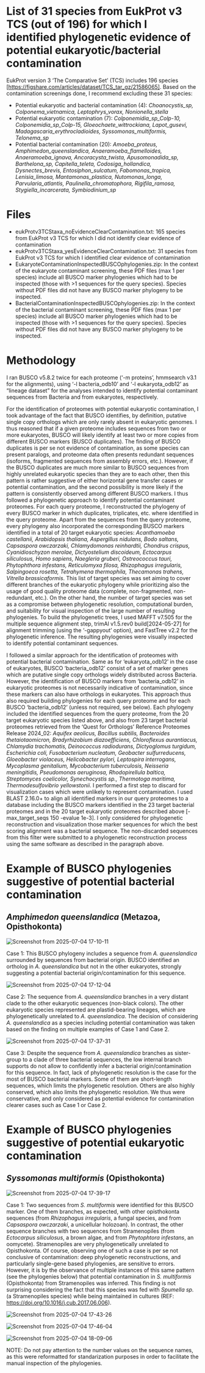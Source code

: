 # List of 31 species from EukProt v3 TCS (out of 196) for which I identified phylogenetic evidence of potential eukaryotic/bacterial contamination

EukProt version 3 ‘The Comparative Set’ (TCS) includes 196 species [https://figshare.com/articles/dataset/TCS_tar_gz/21586065]. Based on the contamination screenings done, I recommend excluding these 31 species:

* Potential eukaryotic and bacterial contamination (4): _Choanocystis_sp, Colponema_vietnamica, Leptophrys_vorax, Nonionella_stella_
* Potential eukaryotic contamination (7): _Colponemidia_sp_Colp-10, Colponemidia_sp_Colp-15, Gloeochaete_wittrockiana, Lapot_gusevi, Madagascaria_erythrocladioides, Syssomonas_multiformis, Telonema_sp_
* Potential bacterial contamination (20): _Amoeba_proteus, Amphimedon_queenslandica, Anaeramoeba_flamelloides, Anaeramoeba_ignava, Ancoracysta_twista, Apusomonadida_sp, Barthelona_sp, Capitella_teleta, Codosiga_hollandica, Dysnectes_brevis, Entosiphon_sulcatum, Fabomonas_tropica, Lenisia_limosa, Mantamonas_plastica, Nutomonas_longa, Parvularia_atlantis, Paulinella_chromatophora, Rigifila_ramosa, Stygiella_incarcerata, Symbiodinium_sp_

# Files
* eukProtv3TCStaxa_noEvidenceClearContamination.txt: 165 species from EukProt v3 TCS for which I did not identify clear evidence of contamination
* eukProtv3TCStaxa_yesEvidenceClearContamination.txt: 31 species from EukProt v3 TCS for which I identified clear evidence of contamination
* EukaryoteContaminationInspectedBUSCOphylogenies.zip: In the context of the eukaryote contaminant screening, these PDF files (max 1 per species) include all BUSCO marker phylogenies which had to be inspected (those with >1 sequences for the query species). Species without PDF files did not have any BUSCO marker phylogeny to be inspected.
* BacterialContaminationInspectedBUSCOphylogenies.zip: In the context of the bacterial contaminant screening, these PDF files (max 1 per species) include all BUSCO marker phylogenies which had to be inspected (those with >1 sequences for the query species). Species without PDF files did not have any BUSCO marker phylogeny to be inspected.

# Methodology
I ran BUSCO v5.8.2 twice for each proteome (‘-m proteins’, hmmsearch v3.1 for the alignments), using ‘-l bacteria_odb10’ and ‘-l eukaryota_odb12’ as “lineage dataset” for the analyses intended to identify potential contaminant sequences from Bacteria and from eukaryotes, respectively.

For the identification of proteomes with potential eukaryotic contamination, I took advantage of the fact that BUSCO identifies, by definition, putative single copy orthologs which are only rarely absent in eukaryotic genomes. I thus reasoned that if a given proteome includes sequences from two or more eukaryotes, BUSCO will likely identify at least two or more copies from different BUSCO markers (BUSCO duplicates). The finding of BUSCO duplicates is per se not evidence of contamination, as some species can present paralogs, and proteome data often presents redundant sequences (isoforms, fragmented sequences from assembly errors, etc.). However, if the BUSCO duplicates are much more similar to BUSCO sequences from highly unrelated eukaryotic species than they are to each other, then this pattern is rather suggestive of either horizontal gene transfer cases or potential contamination, and the second possibility is more likely if the pattern is consistently observed among different BUSCO markers. I thus followed a phylogenetic approach to identify potential contaminant proteomes. For each query proteome, I reconstructed the phylogeny of every BUSCO marker in which duplicates, triplicates, etc. where identified in the query proteome. Apart from the sequences from the query proteome, every phylogeny also incorporated the corresponding BUSCO markers identified in a total of 20 target eukaryotic species: _Acanthamoeba castellanii, Arabidopsis thaliana, Aspergillus nidulans, Bodo saltans, Capsaspora owczarzaki, Chlamydomonas reinhardtii, Chondrus crispus, Cyanidioschyzon merolae, Dictyostelium discoideum, Ectocarpus siliculosus, Homo sapiens, Naegleria gruberi, Ostreococcus tauri, Phytophthora infestans, Reticulomyxa filosa, Rhizophagus irregularis, Salpingoeca rosetta, Tetrahymena thermophila, Thecamonas trahens, Vitrella brassicaformis_. This list of target species was set aiming to cover different branches of the eukaryotic phylogeny while prioritizing also the usage of good quality proteome data (complete, non-fragmented, non-redundant, etc.). On the other hand, the number of target species was set as a compromise between phylogenetic resolution, computational burden, and suitability for visual inspection of the large number of resulting phylogenies. To build the phylogenetic trees, I used MAFFT v7.505 for the multiple sequence alignment step, trimAl v1.5.rev0 build[2024-05-27] for alignment trimming (using the ‘-gappyout’ option), and FastTree v2.2 for the phylogenetic inference. The resulting phylogenies were visually inspected to identify potential contaminant sequences.

I followed a similar approach for the identification of proteomes with potential bacterial contamination. Same as for ‘eukaryota_odb12’ in the case of eukaryotes, BUSCO ‘bacteria_odb12’ consist of a set of marker genes which are putative single copy orthologs widely distributed across Bacteria. However, the identification of BUSCO markers from ‘bacteria_odb12’ in eukaryotic proteomes is not necessarily indicative of contamination, since these markers can also have orthologs in eukaryotes. This approach thus also required building phylogenies for each query proteome and for each BUSCO ‘bacteria_odb12’ (unless not required, see below). Each phylogeny included the identified sequences from the query proteome, from the 20 target eukaryotic species listed above, and also from 23 target bacterial proteomes retrieved from the ‘Quest for Orthologs’ Reference Proteomes Release 2024_02: _Aquifex aeolicus, Bacillus subtilis, Bacteroides thetaiotaomicron, Bradyrhizobium diazoefficiens, Chloroflexus aurantiacus, Chlamydia trachomatis, Deinococcus radiodurans, Dictyoglomus turgidum, Escherichia coli, Fusobacterium nucleatum, Geobacter sulfurreducens, Gloeobacter violaceus, Helicobacter pylori, Leptospira interrogans, Mycoplasma genitalium, Mycobacterium tuberculosis, Neisseria meningitidis, Pseudomonas aeruginosa, Rhodopirellula baltica, Streptomyces coelicolor, Synechocystis sp., Thermotoga maritima, Thermodesulfovibrio yellowstonii_. I performed a first step to discard for visualization cases which were unlikely to represent contamination. I used BLAST 2.16.0+ to align all identified markers in our query proteomes to a database including the BUSCO markers identified in the 23 target bacterial proteomes and in the 20 target eukaryotic proteomes described above [-max_target_seqs 150 -evalue 1e-3]. I only considered for phylogenetic reconstruction and visualization those marker sequences for which the best scoring alignment was a bacterial sequence. The non-discarded sequences from this filter were submitted to a phylogenetic reconstruction process using the same software as described in the paragraph above.

# Example of BUSCO phylogenies suggestive of potential bacterial contamination
## _Amphimedon queenslandica_ (Metazoa, Opisthokonta)

![Screenshot from 2025-07-04 17-10-11](https://github.com/user-attachments/assets/f43f0a38-4319-407a-9280-986eca528414)

Case 1: This BUSCO phylogeny includes a sequence from _A. queenslandica_ surrounded by sequences from bacterial origin. BUSCO identified an ortholog in _A. queenslandica_ but not in the other eukaryotes, strongly suggesting a potential bacterial origin/contamination for this sequence.

![Screenshot from 2025-07-04 17-12-04](https://github.com/user-attachments/assets/b63c8124-e368-477b-8fed-2252f0784a91)

Case 2: The sequence from _A. queenslandica_ branches in a very distant clade to the other eukaryotic sequences (non-black colors). The other eukaryotic species represented are plastid-bearing lineages, which are phylogenetically unrelated to _A. queenslandica_. The decision of considering _A. queenslandica_ as a species including potential contamination was taken based on the finding on multiple examples of Case 1 and Case 2.

![Screenshot from 2025-07-04 17-37-31](https://github.com/user-attachments/assets/cc36d8fd-232b-4c80-9b84-acca933f4d33)

Case 3: Despite the sequence from _A. queenslandica_ branches as sister-group to a clade of three bacterial sequences, the low internal branch supports do not allow to confidently infer a bacterial origin/contamination for this sequence. In fact, lack of phylogenetic resolution is the case for the most of BUSCO bacterial markers. Some of them are short-length sequences, which limits the phylogenetic resolution. Others are also highly conserved, which also limits the phylogenetic resolution. We thus were conservative, and only considered as potential evidence for contamination clearer cases such as Case 1 or Case 2.

# Example of BUSCO phylogenies suggestive of potential eukaryotic contamination
## _Syssomonas multiformis_ (Opisthokonta)

![Screenshot from 2025-07-04 17-39-17](https://github.com/user-attachments/assets/0e0a8e5f-8aa1-4621-95e7-cd244f8c0f40)

Case 1: Two sequences from _S. multiformis_ were identified for this BUSCO marker. One of them branches, as expected, with other opisthokonta sequences (from _Rhizophagus irregularis_, a fungal species, and from _Capsaspora owczarzaki_, a unicellular holozoan). In contrast, the other sequence branches with two sequences from Stramenopiles (from _Ectocarpus siliculosus_, a brown algae, and from _Phytophtora infestans_, an oomycete). Stramenopiles are very phylogenetically unrelated to Opisthokonta. Of course, observing one of such a case is per se not conclusive of contamination: deep phylogenetic reconstructions, and particularly single-gene based phylogenies, are sensitive to errors. However, it is by the observance of multiple instances of this same pattern (see the phylogenies below) that potential contamination in _S. multiformis_ (Opisthokonta) from Stramenopiles was inferred. This finding is not surprising considering the fact that this species was fed with _Spumella sp._ (a Stramenopiles species) while being maintained in cultures (REF: https://doi.org/10.1016/j.cub.2017.06.006).

![Screenshot from 2025-07-04 17-43-26](https://github.com/user-attachments/assets/d177e159-85cc-4315-ab55-f3f800cf86c1)

![Screenshot from 2025-07-04 17-46-04](https://github.com/user-attachments/assets/49b998ad-eebb-4df9-be68-b16bc32f1023)

![Screenshot from 2025-07-04 18-09-06](https://github.com/user-attachments/assets/b159546f-22fb-4315-b02e-69c5b8f783f4)

NOTE: Do not pay attention to the number values on the sequence names, as this were reformatted for standarization purposes in order to facilitate the manual inspection of the phylogenies.


